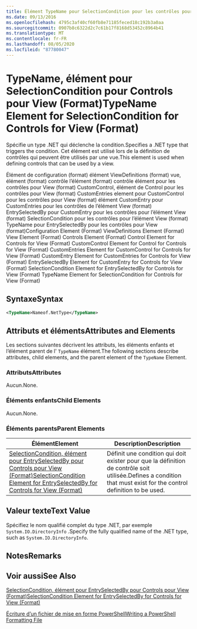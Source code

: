 ```yaml
---
title: Élément TypeName pour SelectionCondition pour les contrôles pour View (format) | Microsoft Docs
ms.date: 09/13/2016
ms.openlocfilehash: 4795c3af40cf60fb8e71185feced18c192b3a0aa
ms.sourcegitcommit: 0907b8c6322d2c7c61b17f8168d53452c8964b41
ms.translationtype: MT
ms.contentlocale: fr-FR
ms.lasthandoff: 08/05/2020
ms.locfileid: "87780047"
---
```

# <a name="typename-element-for-selectioncondition-for-controls-for-view-format"></a><span data-ttu-id="f3b8f-102">TypeName, élément pour SelectionCondition pour Controls pour View (Format)</span><span class="sxs-lookup"><span data-stu-id="f3b8f-102">TypeName Element for SelectionCondition for Controls for View (Format)</span></span>

<span data-ttu-id="f3b8f-103">Spécifie un type .NET qui déclenche la condition.</span><span class="sxs-lookup"><span data-stu-id="f3b8f-103">Specifies a .NET type that triggers the condition.</span></span> <span data-ttu-id="f3b8f-104">Cet élément est utilisé lors de la définition de contrôles qui peuvent être utilisés par une vue.</span><span class="sxs-lookup"><span data-stu-id="f3b8f-104">This element is used when defining controls that can be used by a view.</span></span>

<span data-ttu-id="f3b8f-105">Élément de configuration (format) élément ViewDefinitions (format) vue, élément (format) contrôle l’élément (format) contrôle élément pour les contrôles pour View (format) CustomControl, élément de Control pour les contrôles pour View (format) CustomEntries element pour CustomControl pour les contrôles pour View (format) élément CustomEntry pour CustomEntries pour les contrôles de l’élément View (format) EntrySelectedBy pour CustomEntry pour les contrôles pour l’élément View (format) SelectionCondition pour les contrôles pour l’élément View (format) TypeName pour EntrySelectedBy pour les contrôles pour View (format)</span><span class="sxs-lookup"><span data-stu-id="f3b8f-105">Configuration Element (Format) ViewDefinitions Element (Format) View Element (Format) Controls Element (Format) Control Element for Controls for View (Format) CustomControl Element for Control for Controls for View (Format) CustomEntries Element for CustomControl for Controls for View (Format) CustomEntry Element for CustomEntries for Controls for View (Format) EntrySelectedBy Element for CustomEntry for Controls for View (Format) SelectionCondition Element for EntrySelectedBy for Controls for View (Format) TypeName Element for SelectionCondition for Controls for View (Format)</span></span>

## <a name="syntax"></a><span data-ttu-id="f3b8f-106">Syntaxe</span><span class="sxs-lookup"><span data-stu-id="f3b8f-106">Syntax</span></span>

```xml
<TypeName>Nameof.NetType</TypeName>

```

## <a name="attributes-and-elements"></a><span data-ttu-id="f3b8f-107">Attributs et éléments</span><span class="sxs-lookup"><span data-stu-id="f3b8f-107">Attributes and Elements</span></span>

<span data-ttu-id="f3b8f-108">Les sections suivantes décrivent les attributs, les éléments enfants et l’élément parent de l' `TypeName` élément.</span><span class="sxs-lookup"><span data-stu-id="f3b8f-108">The following sections describe attributes, child elements, and the parent element of the `TypeName` Element.</span></span>

### <a name="attributes"></a><span data-ttu-id="f3b8f-109">Attributs</span><span class="sxs-lookup"><span data-stu-id="f3b8f-109">Attributes</span></span>

<span data-ttu-id="f3b8f-110">Aucun.</span><span class="sxs-lookup"><span data-stu-id="f3b8f-110">None.</span></span>

### <a name="child-elements"></a><span data-ttu-id="f3b8f-111">Éléments enfants</span><span class="sxs-lookup"><span data-stu-id="f3b8f-111">Child Elements</span></span>

<span data-ttu-id="f3b8f-112">Aucun.</span><span class="sxs-lookup"><span data-stu-id="f3b8f-112">None.</span></span>

### <a name="parent-elements"></a><span data-ttu-id="f3b8f-113">Éléments parents</span><span class="sxs-lookup"><span data-stu-id="f3b8f-113">Parent Elements</span></span>

|<span data-ttu-id="f3b8f-114">Élément</span><span class="sxs-lookup"><span data-stu-id="f3b8f-114">Element</span></span>|<span data-ttu-id="f3b8f-115">Description</span><span class="sxs-lookup"><span data-stu-id="f3b8f-115">Description</span></span>|
|-------------|-----------------|
|[<span data-ttu-id="f3b8f-116">SelectionCondition, élément pour EntrySelectedBy pour Controls pour View (Format)</span><span class="sxs-lookup"><span data-stu-id="f3b8f-116">SelectionCondition Element for EntrySelectedBy for Controls for View (Format)</span></span>](./selectioncondition-element-for-entryselectedby-for-controls-for-view-format.md)|<span data-ttu-id="f3b8f-117">Définit une condition qui doit exister pour que la définition de contrôle soit utilisée.</span><span class="sxs-lookup"><span data-stu-id="f3b8f-117">Defines a condition that must exist for the control definition to be used.</span></span>|

## <a name="text-value"></a><span data-ttu-id="f3b8f-118">Valeur texte</span><span class="sxs-lookup"><span data-stu-id="f3b8f-118">Text Value</span></span>

<span data-ttu-id="f3b8f-119">Spécifiez le nom qualifié complet du type .NET, par exemple `System.IO.DirectoryInfo` .</span><span class="sxs-lookup"><span data-stu-id="f3b8f-119">Specify the fully qualified name of the .NET type, such as `System.IO.DirectoryInfo`.</span></span>

## <a name="remarks"></a><span data-ttu-id="f3b8f-120">Notes</span><span class="sxs-lookup"><span data-stu-id="f3b8f-120">Remarks</span></span>

## <a name="see-also"></a><span data-ttu-id="f3b8f-121">Voir aussi</span><span class="sxs-lookup"><span data-stu-id="f3b8f-121">See Also</span></span>

[<span data-ttu-id="f3b8f-122">SelectionCondition, élément pour EntrySelectedBy pour Controls pour View (Format)</span><span class="sxs-lookup"><span data-stu-id="f3b8f-122">SelectionCondition Element for EntrySelectedBy for Controls for View (Format)</span></span>](./selectioncondition-element-for-entryselectedby-for-controls-for-view-format.md)

[<span data-ttu-id="f3b8f-123">Écriture d’un fichier de mise en forme PowerShell</span><span class="sxs-lookup"><span data-stu-id="f3b8f-123">Writing a PowerShell Formatting File</span></span>](./writing-a-powershell-formatting-file.md)
